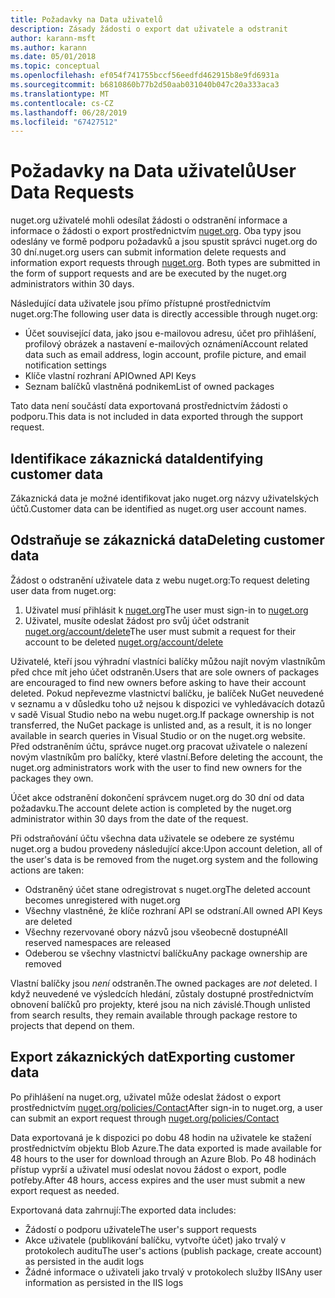 ```yaml
---
title: Požadavky na Data uživatelů
description: Zásady žádosti o export dat uživatele a odstranit
author: karann-msft
ms.author: karann
ms.date: 05/01/2018
ms.topic: conceptual
ms.openlocfilehash: ef054f741755bccf56eedfd462915b8e9fd6931a
ms.sourcegitcommit: b6810860b77b2d50aab031040b047c20a333aca3
ms.translationtype: MT
ms.contentlocale: cs-CZ
ms.lasthandoff: 06/28/2019
ms.locfileid: "67427512"
---
```

# <a name="user-data-requests"></a><span data-ttu-id="80a90-103">Požadavky na Data uživatelů</span><span class="sxs-lookup"><span data-stu-id="80a90-103">User Data Requests</span></span>

<span data-ttu-id="80a90-104">nuget.org uživatelé mohli odesílat žádosti o odstranění informace a informace o žádosti o export prostřednictvím [nuget.org](https://www.nuget.org). Oba typy jsou odeslány ve formě podporu požadavků a jsou spustit správci nuget.org do 30 dní.</span><span class="sxs-lookup"><span data-stu-id="80a90-104">nuget.org users can submit information delete requests and information export requests through [nuget.org](https://www.nuget.org). Both types are submitted in the form of support requests and are be executed by the nuget.org administrators within 30 days.</span></span>

<span data-ttu-id="80a90-105">Následující data uživatele jsou přímo přístupné prostřednictvím nuget.org:</span><span class="sxs-lookup"><span data-stu-id="80a90-105">The following user data is directly accessible through nuget.org:</span></span>

* <span data-ttu-id="80a90-106">Účet související data, jako jsou e-mailovou adresu, účet pro přihlášení, profilový obrázek a nastavení e-mailových oznámení</span><span class="sxs-lookup"><span data-stu-id="80a90-106">Account related data such as email address, login account, profile picture, and email notification settings</span></span>
* <span data-ttu-id="80a90-107">Klíče vlastní rozhraní API</span><span class="sxs-lookup"><span data-stu-id="80a90-107">Owned API Keys</span></span>
* <span data-ttu-id="80a90-108">Seznam balíčků vlastněná podnikem</span><span class="sxs-lookup"><span data-stu-id="80a90-108">List of owned packages</span></span>

<span data-ttu-id="80a90-109">Tato data není součástí data exportovaná prostřednictvím žádosti o podporu.</span><span class="sxs-lookup"><span data-stu-id="80a90-109">This data is not included in data exported through the support request.</span></span>

## <a name="identifying-customer-data"></a><span data-ttu-id="80a90-110">Identifikace zákaznická data</span><span class="sxs-lookup"><span data-stu-id="80a90-110">Identifying customer data</span></span>

<span data-ttu-id="80a90-111">Zákaznická data je možné identifikovat jako nuget.org názvy uživatelských účtů.</span><span class="sxs-lookup"><span data-stu-id="80a90-111">Customer data can be identified as nuget.org user account names.</span></span>

## <a name="deleting-customer-data"></a><span data-ttu-id="80a90-112">Odstraňuje se zákaznická data</span><span class="sxs-lookup"><span data-stu-id="80a90-112">Deleting customer data</span></span>

<span data-ttu-id="80a90-113">Žádost o odstranění uživatele data z webu nuget.org:</span><span class="sxs-lookup"><span data-stu-id="80a90-113">To request deleting user data from nuget.org:</span></span>

1. <span data-ttu-id="80a90-114">Uživatel musí přihlásit k [nuget.org](https://www.nuget.org)</span><span class="sxs-lookup"><span data-stu-id="80a90-114">The user must sign-in to [nuget.org](https://www.nuget.org)</span></span>
1. <span data-ttu-id="80a90-115">Uživatel, musíte odeslat žádost pro svůj účet odstranit [nuget.org/account/delete](https://www.nuget.org/account/delete)</span><span class="sxs-lookup"><span data-stu-id="80a90-115">The user must submit a request for their account to be deleted [nuget.org/account/delete](https://www.nuget.org/account/delete)</span></span>

<span data-ttu-id="80a90-116">Uživatelé, kteří jsou výhradní vlastníci balíčky můžou najít novým vlastníkům před chce mít jeho účet odstraněn.</span><span class="sxs-lookup"><span data-stu-id="80a90-116">Users that are sole owners of packages are encouraged to find new owners before asking to have their account deleted.</span></span> <span data-ttu-id="80a90-117">Pokud nepřevezme vlastnictví balíčku, je balíček NuGet neuvedené v seznamu a v důsledku toho už nejsou k dispozici ve vyhledávacích dotazů v sadě Visual Studio nebo na webu nuget.org.</span><span class="sxs-lookup"><span data-stu-id="80a90-117">If package ownership is not transferred, the NuGet package is unlisted and, as a result, it is no longer available in search queries in Visual Studio or on the nuget.org website.</span></span> <span data-ttu-id="80a90-118">Před odstraněním účtu, správce nuget.org pracovat uživatele o nalezení novým vlastníkům pro balíčky, které vlastní.</span><span class="sxs-lookup"><span data-stu-id="80a90-118">Before deleting the account, the nuget.org administrators work with the user to find new owners for the packages they own.</span></span>

<span data-ttu-id="80a90-119">Účet akce odstranění dokončení správcem nuget.org do 30 dní od data požadavku.</span><span class="sxs-lookup"><span data-stu-id="80a90-119">The account delete action is completed by the nuget.org administrator within 30 days from the date of the request.</span></span>

<span data-ttu-id="80a90-120">Při odstraňování účtu všechna data uživatele se odebere ze systému nuget.org a budou provedeny následující akce:</span><span class="sxs-lookup"><span data-stu-id="80a90-120">Upon account deletion, all of the user's data is be removed from the nuget.org system and the following actions are taken:</span></span>

* <span data-ttu-id="80a90-121">Odstraněný účet stane odregistrovat s nuget.org</span><span class="sxs-lookup"><span data-stu-id="80a90-121">The deleted account becomes unregistered with nuget.org</span></span>
* <span data-ttu-id="80a90-122">Všechny vlastněné, že klíče rozhraní API se odstraní.</span><span class="sxs-lookup"><span data-stu-id="80a90-122">All owned API Keys are deleted</span></span>
* <span data-ttu-id="80a90-123">Všechny rezervované obory názvů jsou všeobecně dostupné</span><span class="sxs-lookup"><span data-stu-id="80a90-123">All reserved namespaces are released</span></span>
* <span data-ttu-id="80a90-124">Odeberou se všechny vlastnictví balíčku</span><span class="sxs-lookup"><span data-stu-id="80a90-124">Any package ownership are removed</span></span>

<span data-ttu-id="80a90-125">Vlastní balíčky jsou *není* odstraněn.</span><span class="sxs-lookup"><span data-stu-id="80a90-125">The owned packages are *not* deleted.</span></span> <span data-ttu-id="80a90-126">I když neuvedené ve výsledcích hledání, zůstaly dostupné prostřednictvím obnovení balíčků pro projekty, které jsou na nich závislé.</span><span class="sxs-lookup"><span data-stu-id="80a90-126">Though unlisted from search results, they remain available through package restore to projects that depend on them.</span></span>

## <a name="exporting-customer-data"></a><span data-ttu-id="80a90-127">Export zákaznických dat</span><span class="sxs-lookup"><span data-stu-id="80a90-127">Exporting customer data</span></span>

<span data-ttu-id="80a90-128">Po přihlášení na nuget.org, uživatel může odeslat žádost o export prostřednictvím [nuget.org/policies/Contact](https://www.nuget.org/policies/Contact)</span><span class="sxs-lookup"><span data-stu-id="80a90-128">After sign-in to nuget.org, a user can submit an export request through [nuget.org/policies/Contact](https://www.nuget.org/policies/Contact)</span></span>

<span data-ttu-id="80a90-129">Data exportovaná je k dispozici po dobu 48 hodin na uživatele ke stažení prostřednictvím objektu Blob Azure.</span><span class="sxs-lookup"><span data-stu-id="80a90-129">The data exported is made available for 48 hours to the user for download through an Azure Blob.</span></span> <span data-ttu-id="80a90-130">Po 48 hodinách přístup vyprší a uživatel musí odeslat novou žádost o export, podle potřeby.</span><span class="sxs-lookup"><span data-stu-id="80a90-130">After 48 hours, access expires and the user must submit a new export request as needed.</span></span>

<span data-ttu-id="80a90-131">Exportovaná data zahrnují:</span><span class="sxs-lookup"><span data-stu-id="80a90-131">The exported data includes:</span></span>

* <span data-ttu-id="80a90-132">Žádostí o podporu uživatele</span><span class="sxs-lookup"><span data-stu-id="80a90-132">The user's support requests</span></span>
* <span data-ttu-id="80a90-133">Akce uživatele (publikování balíčku, vytvořte účet) jako trvalý v protokolech auditu</span><span class="sxs-lookup"><span data-stu-id="80a90-133">The user's actions (publish package, create account) as persisted in the audit logs</span></span>
* <span data-ttu-id="80a90-134">Žádné informace o uživateli jako trvalý v protokolech služby IIS</span><span class="sxs-lookup"><span data-stu-id="80a90-134">Any user information as persisted in the IIS logs</span></span>
